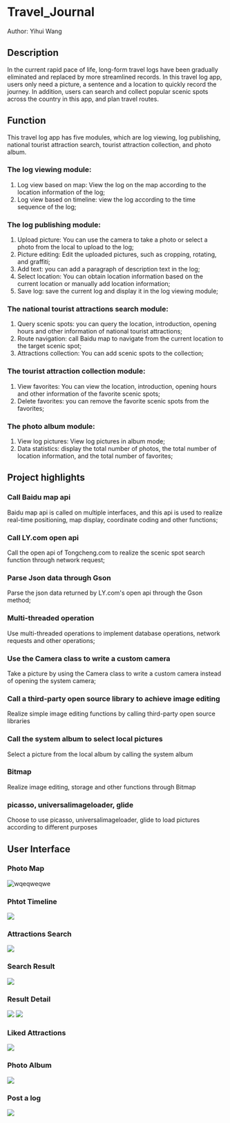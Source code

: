 # Travel_Journal
Author: Yihui Wang
## Description
In the current rapid pace of life, long-form travel logs have been gradually eliminated and replaced by more streamlined records. In this travel log app, users only need a picture, a sentence and a location to quickly record the journey. In addition, users can search and collect popular scenic spots across the country in this app, and plan travel routes.
## Function
This travel log app has five modules, which are log viewing, log publishing, national tourist attraction search, tourist attraction collection, and photo album. <br/>
### The log viewing module:
1. Log view based on map: View the log on the map according to the location information of the log;
2. Log view based on timeline: view the log according to the time sequence of the log;
### The log publishing module:
1. Upload picture: You can use the camera to take a photo or select a photo from the local to upload to the log;
2. Picture editing: Edit the uploaded pictures, such as cropping, rotating, and graffiti;
3. Add text: you can add a paragraph of description text in the log;
4. Select location: You can obtain location information based on the current location or manually add location information;
5. Save log: save the current log and display it in the log viewing module;
### The national tourist attractions search module:
1. Query scenic spots: you can query the location, introduction, opening hours and other information of national tourist attractions;
2. Route navigation: call Baidu map to navigate from the current location to the target scenic spot;
3. Attractions collection: You can add scenic spots to the collection;<br/>
### The tourist attraction collection module:
1. View favorites: You can view the location, introduction, opening hours and other information of the favorite scenic spots;
2. Delete favorites: you can remove the favorite scenic spots from the favorites;
### The photo album module:
1. View log pictures: View log pictures in album mode;
2. Data statistics: display the total number of photos, the total number of location information, and the total number of favorites;
## Project highlights
### Call Baidu map api
Baidu map api is called on multiple interfaces, and this api is used to realize real-time positioning, map display, coordinate coding and other functions;
### Call LY.com open api
Call the open api of Tongcheng.com to realize the scenic spot search function through network request;
### Parse Json data through Gson
Parse the json data returned by LY.com's open api through the Gson method;
### Multi-threaded operation
Use multi-threaded operations to implement database operations, network requests and other operations;
### Use the Camera class to write a custom camera
Take a picture by using the Camera class to write a custom camera instead of opening the system camera;
### Call a third-party open source library to achieve image editing
Realize simple image editing functions by calling third-party open source libraries
### Call the system album to select local pictures
Select a picture from the local album by calling the system album
### Bitmap
Realize image editing, storage and other functions through Bitmap
### picasso, universalimageloader, glide
Choose to use picasso, universalimageloader, glide to load pictures according to different purposes
## User Interface
### Photo Map
![wqeqweqwe](https://github.com/jameswyh/Travel_Journal_App/blob/master/Travel_UI_pic/Picture1.png)
### Phtot Timeline
![](https://github.com/jameswyh/Travel_Journal_App/blob/master/Travel_UI_pic/Picture2.png)
### Attractions Search
![](https://github.com/jameswyh/Travel_Journal_App/blob/master/Travel_UI_pic/Picture3.png)
### Search Result
![](https://github.com/jameswyh/Travel_Journal_App/blob/master/Travel_UI_pic/Picture4.png)
### Result Detail
![](https://github.com/jameswyh/Travel_Journal_App/blob/master/Travel_UI_pic/Picture5.png)
![](https://github.com/jameswyh/Travel_Journal_App/blob/master/Travel_UI_pic/Picture6.png)
### Liked Attractions
![](https://github.com/jameswyh/Travel_Journal_App/blob/master/Travel_UI_pic/Picture7.png)
### Photo Album
![](https://github.com/jameswyh/Travel_Journal_App/blob/master/Travel_UI_pic/Picture8.png)
### Post a log
![](https://github.com/jameswyh/Travel_Journal_App/blob/master/Travel_UI_pic/post.png)



